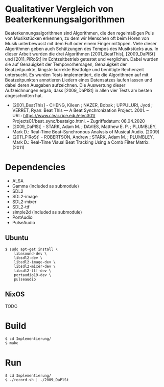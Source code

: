 # Qualitativer Vergleich von Beaterkennungsalgorithmen
Beaterkennungsalgorithmen sind Algorithmen,
	die den regelmäßigen Puls von Musikstücken erkennen,
	zu dem wir Menschen oft beim Hören von Musik unterbewusst mit dem Fuß oder einem Finger mittippen.
Viele dieser Algorithmen geben auch Schätzungen des Tempos des Musikstücks aus.
In dieser Arbeit wurden die drei Algorithmen
	[2001_BeatThis], [2009_DaPlSt] und [2011_PlRoSt]
	im Echtzeitbetrieb getestet und verglichen.
Dabei wurden sie auf
	Genauigkeit der Tempovorhersagen, Genauigkeit der Beatzeitpunkte, längste korrekte Beatfolge und benötigte Rechenzeit
	untersucht.
Es wurden Tests implementiert,
	die die Algorithmen auf mit Beatzeitpunkten annotieren Liedern eines Datensatzes laufen lassen
	und dabei deren Ausgaben aufzeichnen.
Die Auswertung dieser Aufzeichnungen ergab,
	dass [2009_DaPlSt] in allen vier Tests am besten abgeschnitten hat.


* [2001_BeatThis] - CHENG, Kileen ; NAZER, Bobak ; UPPULURI, Jyoti ; VERRET, Ryan: Beat This — A Beat Synchronization Project. 2001. – URL: https://www.clear.rice.edu/elec301/ Projects01/beat_sync/beatalgo.html. – Zugriﬀsdatum: 08.04.2020
* [2009_DaPlSt] - STARK, Adam M. ; DAVIES, Matthew E. P. ; PLUMBLEY, Mark D.: Real-Time Beat-Synchronous Analysis of Musical Audio. (2009)
* [2011_PlRoSt] - ROBERTSON, Andrew ; STARK, Adam M. ; PLUMBLEY, Mark D.: Real-Time Visual Beat Tracking Using a Comb Filter Matrix. (2011)

# Dependencies
* ALSA
* Gamma (included as submodule)
* SDL2
* SDL2-image
* SDL2-mixer
* SDL2-ttf
* simple2d (included as submodule)
* PortAudio
* PulseAudio

## Ubuntu
```shell script
$ sudo apt-get install \
    libasound-dev \
    libsdl2-dev \
    libsdl2-image-dev \
    libsdl2-mixer-dev \
    libsdl2-ttf-dev \
    portaudio19-dev \
    pulseaudio
```

## NixOS
TODO

# Build
```shell script
$ cd Implementierung/
$ make
```

# Run
```shell script
$ cd Implementierung/
$ ./record.sh | ./2009_DaPlSt
```
